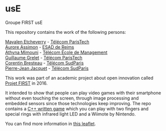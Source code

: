 # usE
Groupe FIRST usE

This repository contains the work of the following persons:

[Mayalen Etcheverry](https://fr.linkedin.com/in/mayalen-etcheverry-5060b0b0) - [Télécom ParisTech](http://www.telecom-paristech.fr/)   
[Aurore Assimon](https://fr.linkediqn.com/in/auroreassimonamata) - [ESAD de Reims](http://esad-reims.fr/fr/)  
[Athyna Mimouni](https://fr.linkedin.com/in/athyna-mimouni-169002b1) - [Télécom École de Management](http://www.telecom-em.eu/)  
[Guillaume Grelet](https://www.linkedin.com/in/ggrelet) - [Télécom ParisTech](http://www.telecom-paristech.fr/)   
[Corentin Bresteau](https://fr.linkedin.com/in/corentin-bresteau-b50810a7) - [Télécom SudParis](http://www.telecom-sudparis.eu/en_accueil.html)    
[Pierre-Jean Jacquet](https://fr.linkedin.com/in/pierre-jean-jacquet-57274812b) - [Télécom SudParis](http://www.telecom-sudparis.eu/en_accueil.html)    


This work was part of an academic project about open innovation called [Projet FIRST](https://www.fondation-telecom.org/en-actions/former/first/) in 2016.    
  
It intended to show that people can play video games with their smartphone without even touching the screen, through image processing and embedded sensors since those technologies keep improving. The repo contains a [C++ written game](./RunnerGame) which you can play with two fingers and special rings with infrared light LED and a Wiimote by Nintendo.

You can find more information in [this leaflet](./in-motion.pdf).  
